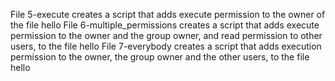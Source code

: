 File 5-execute creates a script that adds execute permission to the owner of the file hello
File 6-multiple_permissions creates a script that adds execute permission to the owner and the group owner, and read permission to other users, to the file hello
File 7-everybody creates a script that adds execution permission to the owner, the group owner and the other users, to the file hello
